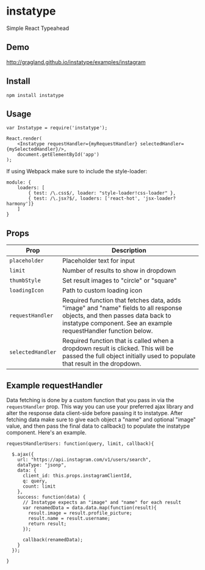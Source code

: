 # instatype
Simple React Typeahead

## Demo
<a href="http://gragland.github.io/instatype/examples/instagram">http://gragland.github.io/instatype/examples/instagram</a>

## Install
`npm install instatype`

## Usage
    var Instatype = require('instatype');
    
    React.render(
        <Instatype requestHandler={myRequestHandler} selectedHandler={mySelectedHandler}/>,
        document.getElementById('app')
    );

If using Webpack make sure to include the style-loader:

    module: {
        loaders: [
            { test: /\.css$/, loader: "style-loader!css-loader" },
            { test: /\.jsx?$/, loaders: ['react-hot', 'jsx-loader?harmony']}
        ]
    }

## Props

Prop                       |    Description
---------------------------|----------------
`placeholder`              | Placeholder text for input
`limit`                    | Number of results to show in dropdown
`thumbStyle`               | Set result images to "circle" or "square"
`loadingIcon`              | Path to custom loading icon
`requestHandler`           | Required function that fetches data, adds "image" and "name" fields to all response objects, and then passes data back to instatype component. See an example requestHandler function below.
`selectedHandler`              | Required function that is called when a dropdown result is clicked. This will be passed the full object initially used to populate that result in the dropdown.

## Example requestHandler
Data fetching is done by a custom function that you pass in via the `requestHandler` prop. This way you can use your preferred ajax library and alter the response data client-side before passing it to instatype. After fetching data make sure to give each object a "name" and optional "image" value, and then pass the final data to callback() to populate the instatype component. Here's an example.

```
requestHandlerUsers: function(query, limit, callback){

  $.ajax({
    url: "https://api.instagram.com/v1/users/search",
    dataType: "jsonp",
    data: {
      client_id: this.props.instagramClientId,
      q: query,
      count: limit
    },
    success: function(data) {
      // Instatype expects an "image" and "name" for each result
      var renamedData = data.data.map(function(result){
        result.image = result.profile_picture;
        result.name = result.username;
        return result;
      });
      
      callback(renamedData);
    }
  });

}
```

